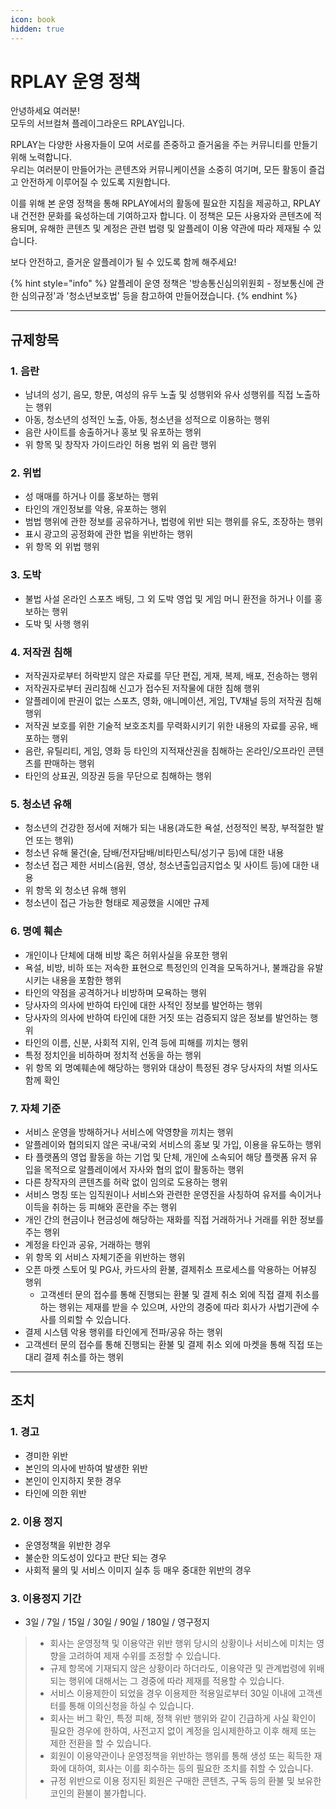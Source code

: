 ```yaml
---
icon: book
hidden: true
---
```


# RPLAY 운영 정책

안녕하세요 여러분!\
모두의 서브컬쳐 플레이그라운드 RPLAY입니다.

RPLAY는 다양한 사용자들이 모여 서로를 존중하고 즐거움을 주는 커뮤니티를 만들기 위해 노력합니다. \
우리는 여러분이 만들어가는 콘텐츠와 커뮤니케이션을 소중히 여기며, 모든 활동이 즐겁고 안전하게 이루어질 수 있도록 지원합니다.&#x20;

이를 위해 본 운영 정책을 통해 RPLAY에서의 활동에 필요한 지침을 제공하고, RPLAY 내 건전한 문화를 육성하는데 기여하고자 합니다. 이 정책은 모든 사용자와 콘텐츠에 적용되며, 유해한 콘텐츠 및 계정은 관련 법령 및 알플레이 이용 약관에 따라 제재될 수 있습니다.

보다 안전하고, 즐거운 알플레이가 될 수 있도록 함께 해주세요!

{% hint style="info" %}
알플레이 운영 정책은 '방송통신심의위원회 - 정보통신에 관한 심의규정'과 '청소년보호법' 등을 참고하여 만들어졌습니다.
{% endhint %}

***

## 규제항목

### 1. 음란

* 남녀의 성기, 음모, 항문, 여성의 유두 노출 및 성행위와 유사 성행위를 직접 노출하는 행위
* 아동, 청소년의 성적인 노출, 아동, 청소년을 성적으로 이용하는 행위
* 음란 사이트를 송출하거나 홍보 및 유포하는 행위
* 위 항목 및 창작자 가이드라인 허용 범위 외 음란 행위

### 2. 위법

* 성 매매를 하거나 이를 홍보하는 행위
* 타인의 개인정보를 악용, 유포하는 행위
* 범법 행위에 관한 정보를 공유하거나, 법령에 위반 되는 행위를 유도, 조장하는 행위
* 표시 광고의 공정화에 관한 법을 위반하는 행위
* 위 항목 외 위법 행위

### 3. 도박

* 불법 사설 온라인 스포츠 배팅, 그 외 도박 영업 및 게임 머니 환전을 하거나 이를 홍보하는 행위
* 도박 및 사행 행위

### 4. **저작권 침해**

* 저작권자로부터 허락받지 않은 자료를 무단 편집, 게재, 복제, 배포, 전송하는 행위
* 저작권자로부터 권리침해 신고가 접수된 저작물에 대한 침해 행위
* 알플레이에 판권이 없는 스포츠, 영화, 애니메이션, 게임, TV채널 등의 저작권 침해 행위
* 저작권 보호를 위한 기술적 보호조치를 무력화시키기 위한 내용의 자료를 공유, 배포하는 행위
* 음란, 유틸리티, 게임, 영화 등 타인의 지적재산권을 침해하는 온라인/오프라인 콘텐츠를 판매하는 행위
* 타인의 상표권, 의장권 등을 무단으로 침해하는 행위

### 5. 청소년 유해

* 청소년의 건강한 정서에 저해가 되는 내용(과도한 욕설, 선정적인 복장, 부적절한 발언 또는 행위)
* 청소년 유해 물건(술, 담배/전자담배/비타민스틱/성기구 등)에 대한 내용
* 청소년 접근 제한 서비스(음원, 영상, 청소년출입금지업소 및 사이트 등)에 대한 내용
* 위 항목 외 청소년 유해 행위
* 청소년이 접근 가능한 형태로 제공했을 시에만 규제

### 6. 명예 훼손

* 개인이나 단체에 대해 비방 혹은 허위사실을 유포한 행위
* 욕설, 비방, 비하 또는 저속한 표현으로 특정인의 인격을 모독하거나, 불쾌감을 유발시키는 내용을 포함한 행위
* 타인의 약점을 공격하거나 비방하며 모욕하는 행위
* 당사자의 의사에 반하여 타인에 대한 사적인 정보를 발언하는 행위
* 당사자의 의사에 반하여 타인에 대한 거짓 또는 검증되지 않은 정보를 발언하는 행위
* 타인의 이름, 신분, 사회적 지위, 인격 등에 피해를 끼치는 행위
* 특정 정치인을 비하하며 정치적 선동을 하는 행위
* 위 항목 외 명예훼손에 해당하는 행위와 대상이 특정된 경우 당사자의 처벌 의사도 함께 확인

### **7. 자체 기준**

* 서비스 운영을 방해하거나 서비스에 악영향을 끼치는 행위
* 알플레이와 협의되지 않은 국내/국외 서비스의 홍보 및 가입, 이용을 유도하는 행위
* 타 플랫폼의 영업 활동을 하는 기업 및 단체, 개인에 소속되어 해당 플랫폼 유저 유입을 목적으로 알플레이에서 자사와 협의 없이 활동하는 행위
* 다른 창작자의 콘텐츠를 허락 없이 임의로 도용하는 행위
* 서비스 명칭 또는 임직원이나 서비스와 관련한 운영진을 사칭하여 유저를 속이거나 이득을 취하는 등 피해와 혼란을 주는 행위
* 개인 간의 현금이나 현금성에 해당하는 재화를 직접 거래하거나 거래를 위한 정보를 주는 행위
* 계정을 타인과 공유, 거래하는 행위
* 위 항목 외 서비스 자체기준을 위반하는 행위
* 오픈 마켓 스토어 및 PG사, 카드사의 환불, 결제취소 프로세스를 악용하는 어뷰징 행위
  * 고객센터 문의 접수를 통해 진행되는 환불 및 결제 취소 외에 직접 결제 취소를 하는 행위는 제재를 받을 수 있으며, 사안의 경중에 따라 회사가 사법기관에 수사를 의뢰할 수 있습니다.
* 결제 시스템 악용 행위를 타인에게 전파/공유 하는 행위
* 고객센터 문의 접수를 통해 진행되는 환불 및 결제 취소 외에 마켓을 통해 직접 또는 대리 결제 취소를 하는 행위

***

## 조치

### 1. 경고

* 경미한 위반
* 본인의 의사에 반하여 발생한 위반
* 본인이 인지하지 못한 경우
* 타인에 의한 위반

### 2. 이용 정지

* 운영정책을 위반한 경우
* 불순한 의도성이 있다고 판단 되는 경우
* 사회적 물의 및 서비스 이미지 실추 등 매우 중대한 위반의 경우

### 3. 이용정지 기간

* 3일 / 7일 / 15일 / 30일 / 90일 / 180일 / 영구정지

> - 회사는 운영정책 및 이용약관 위반 행위 당시의 상황이나 서비스에 미치는 영향을 고려하여 제재 수위를 조정할 수 있습니다.
> - 규제 항목에 기재되지 않은 상황이라 하더라도, 이용약관 및 관계법령에 위배되는 행위에 대해서는 그 경중에 따라 제재를 적용할 수 있습니다.
> - 서비스 이용제한이 되었을 경우 이용제한 적용일로부터 30일 이내에 고객센터를 통해 이의신청을 하실 수 있습니다.
> - 회사는 버그 확인, 특정 피해, 정책 위반 행위와 같이 긴급하게 사실 확인이 필요한 경우에 한하여, 사전고지 없이 계정을 임시제한하고 이후 해제 또는 제한 전환을 할 수 있습니다.
> - 회원이 이용약관이나 운영정책을 위반하는 행위를 통해 생성 또는 획득한 재화에 대하여, 회사는 이를 회수하는 등의 필요한 조치를 취할 수 있습니다.
> - 규정 위반으로 이용 정지된 회원은 구매한 콘텐츠, 구독 등의 환불 및 보유한 코인의 환불이 불가합니다.
